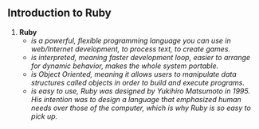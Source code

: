 ## Introduction to Ruby
1. **Ruby**
	* *is a powerful, flexible programming language you can use in web/Internet development, to process text, to create games.*
	* *is interpreted, meaning faster development loop, easier to arrange for dynamic behavior, makes the whole system portable.*
	* *is Object Oriented, meaning it allows users to manipulate data structures called objects in order to build and execute programs.*
	* *is easy to use, Ruby was designed by Yukihiro Matsumoto in 1995. His intention was to design a language that emphasized human needs over those of the computer, which is why Ruby is so easy to pick up.*
 